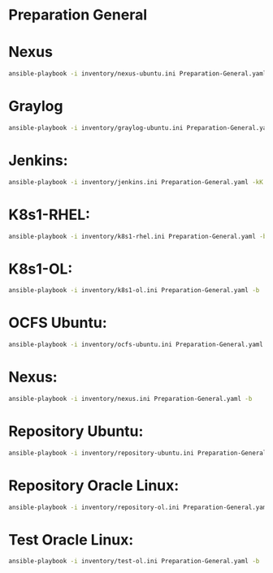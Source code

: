 # Preparation General

# Nexus
```bash
ansible-playbook -i inventory/nexus-ubuntu.ini Preparation-General.yaml -b
```

# Graylog
```bash
ansible-playbook -i inventory/graylog-ubuntu.ini Preparation-General.yaml -b
```

# Jenkins:
```bash
ansible-playbook -i inventory/jenkins.ini Preparation-General.yaml -kK -b
```

# K8s1-RHEL:
```bash
ansible-playbook -i inventory/k8s1-rhel.ini Preparation-General.yaml -b
```

# K8s1-OL:
```bash
ansible-playbook -i inventory/k8s1-ol.ini Preparation-General.yaml -b
```

# OCFS Ubuntu:
```bash
ansible-playbook -i inventory/ocfs-ubuntu.ini Preparation-General.yaml -kK
```

# Nexus:
```bash
ansible-playbook -i inventory/nexus.ini Preparation-General.yaml -b
```

# Repository Ubuntu:
```bash
ansible-playbook -i inventory/repository-ubuntu.ini Preparation-General.yaml -b
```

# Repository Oracle Linux:
```bash
ansible-playbook -i inventory/repository-ol.ini Preparation-General.yaml -b
```

# Test Oracle Linux:
```bash
ansible-playbook -i inventory/test-ol.ini Preparation-General.yaml -b
```

